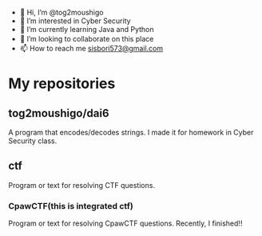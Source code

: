 - 👋 Hi, I’m @tog2moushigo
- 👀 I’m interested in Cyber Security
- 🌱 I’m currently learning Java and Python
- 💞️ I’m looking to collaborate on this place　
- 📫 How to reach me sisbori573@gmail.com

# My repositories
## tog2moushigo/dai6
A program that encodes/decodes strings.
I made it for homework in Cyber Security class.

## ctf
Program or text for resolving CTF questions.

### CpawCTF(this is integrated ctf)
Program or text for resolving CpawCTF questions.
Recently, I finished!!


<!---
tog2moushigo/tog2moushigo is a ✨ special ✨ repository because its `README.md` (this file) appears on your GitHub profile.
You can click the Preview link to take a look at your changes.
--->
